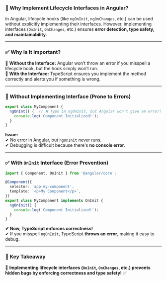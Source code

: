 ### **📌 Why Implement Lifecycle Interfaces in Angular?**  

In Angular, lifecycle hooks (like `ngOnInit`, `ngOnChanges`, etc.) can be used without explicitly implementing their interfaces. However, implementing interfaces (`OnInit`, `OnChanges`, etc.) ensures **error detection, type safety, and maintainability**.  

---

### **✅ Why Is It Important?**  
🔹 **Without the Interface:** Angular won’t throw an error if you misspell a lifecycle hook, but the hook simply won’t run.  
🔹 **With the Interface:** TypeScript ensures you implement the method correctly and alerts you if something is wrong.  

---

### **🚫 Without Implementing Interface (Prone to Errors)**  
```ts
export class MyComponent {
  ngOnInt() {  // ❌ Typo in ngOnInit, but Angular won’t give an error!
    console.log('Component Initialized!');
  }
}
```
**Issue:**  
✔ No error in Angular, but `ngOnInit` never runs.  
✔ Debugging is difficult because there's **no console error**.  

---

### **✅ With `OnInit` Interface (Error Prevention)**
```ts
import { Component, OnInit } from '@angular/core';

@Component({
  selector: 'app-my-component',
  template: `<p>My Component</p>`,
})
export class MyComponent implements OnInit {
  ngOnInit() {
    console.log('Component Initialized!');
  }
}
```
**✔ Now, TypeScript enforces correctness!**  
✔ If you misspell `ngOnInit`, TypeScript **throws an error**, making it easy to debug.  

---

### **🎯 Key Takeaway**  
🚀 **Implementing lifecycle interfaces (`OnInit`, `OnChanges`, etc.) prevents hidden bugs by enforcing correctness and type safety!** ✅